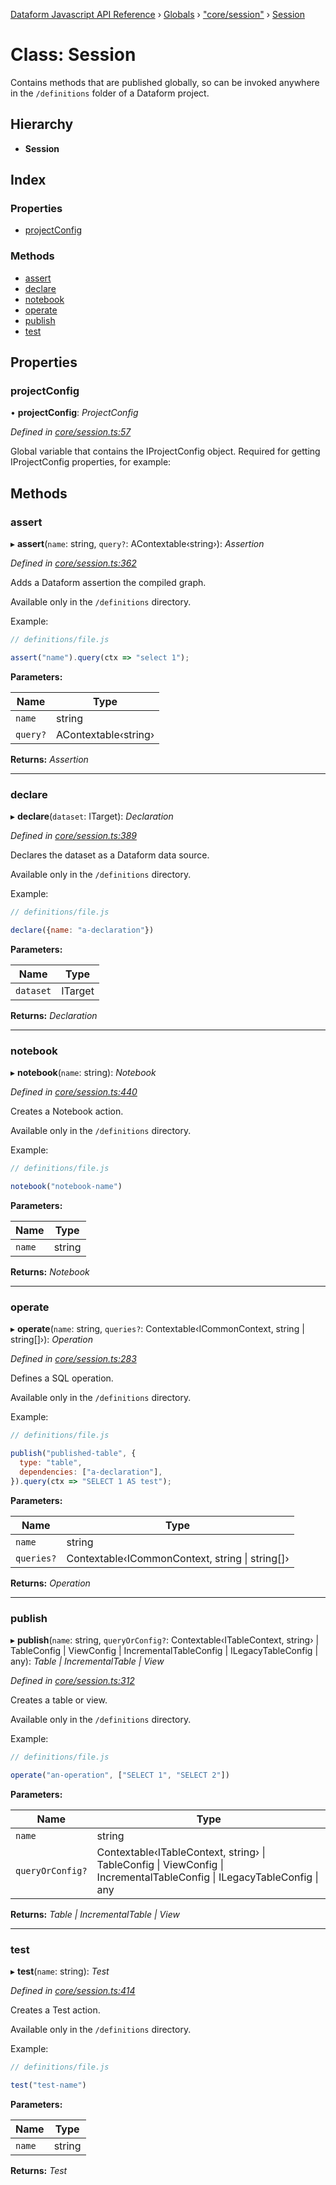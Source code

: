 [Dataform Javascript API Reference](../README.md) › [Globals](../globals.md) › ["core/session"](../modules/_core_session_.md) › [Session](_core_session_.session.md)

# Class: Session

Contains methods that are published globally, so can be invoked anywhere in the `/definitions`
folder of a Dataform project.

## Hierarchy

* **Session**

## Index

### Properties

* [projectConfig](_core_session_.session.md#projectconfig)

### Methods

* [assert](_core_session_.session.md#assert)
* [declare](_core_session_.session.md#declare)
* [notebook](_core_session_.session.md#notebook)
* [operate](_core_session_.session.md#operate)
* [publish](_core_session_.session.md#publish)
* [test](_core_session_.session.md#test)

## Properties

###  projectConfig

• **projectConfig**: *ProjectConfig*

*Defined in [core/session.ts:57](https://github.com/dataform-co/dataform/blob/0115e7ef/core/session.ts#L57)*

Global variable that contains the IProjectConfig object. Required for getting IProjectConfig
properties, for example:

## Methods

###  assert

▸ **assert**(`name`: string, `query?`: AContextable‹string›): *Assertion*

*Defined in [core/session.ts:362](https://github.com/dataform-co/dataform/blob/0115e7ef/core/session.ts#L362)*

Adds a Dataform assertion the compiled graph.

Available only in the `/definitions` directory.

Example:
```js
// definitions/file.js

assert("name").query(ctx => "select 1");
```

<!-- TODO(ekrekr): safely allow passing of config blocks as the second argument, similar to
publish. -->

**Parameters:**

Name | Type |
------ | ------ |
`name` | string |
`query?` | AContextable‹string› |

**Returns:** *Assertion*

___

###  declare

▸ **declare**(`dataset`: ITarget): *Declaration*

*Defined in [core/session.ts:389](https://github.com/dataform-co/dataform/blob/0115e7ef/core/session.ts#L389)*

Declares the dataset as a Dataform data source.

Available only in the `/definitions` directory.

Example:
```js
// definitions/file.js

declare({name: "a-declaration"})
```

<!-- TODO(ekrekr): safely allow passing of config blocks as the second argument, similar to
publish. -->

**Parameters:**

Name | Type |
------ | ------ |
`dataset` | ITarget |

**Returns:** *Declaration*

___

###  notebook

▸ **notebook**(`name`: string): *Notebook*

*Defined in [core/session.ts:440](https://github.com/dataform-co/dataform/blob/0115e7ef/core/session.ts#L440)*

Creates a Notebook action.

Available only in the `/definitions` directory.

Example:
```js
// definitions/file.js

notebook("notebook-name")
```

<!-- TODO(ekrekr): safely allow passing of config blocks as the second argument, similar to
publish. -->
<!-- TODO(ekrekr): add tests for this method -->

**Parameters:**

Name | Type |
------ | ------ |
`name` | string |

**Returns:** *Notebook*

___

###  operate

▸ **operate**(`name`: string, `queries?`: Contextable‹ICommonContext, string | string[]›): *Operation*

*Defined in [core/session.ts:283](https://github.com/dataform-co/dataform/blob/0115e7ef/core/session.ts#L283)*

Defines a SQL operation.

Available only in the `/definitions` directory.

Example:

```js
// definitions/file.js

publish("published-table", {
  type: "table",
  dependencies: ["a-declaration"],
}).query(ctx => "SELECT 1 AS test");
```

**Parameters:**

Name | Type |
------ | ------ |
`name` | string |
`queries?` | Contextable‹ICommonContext, string &#124; string[]› |

**Returns:** *Operation*

___

###  publish

▸ **publish**(`name`: string, `queryOrConfig?`: Contextable‹ITableContext, string› | TableConfig | ViewConfig | IncrementalTableConfig | ILegacyTableConfig | any): *Table | IncrementalTable | View*

*Defined in [core/session.ts:312](https://github.com/dataform-co/dataform/blob/0115e7ef/core/session.ts#L312)*

Creates a table or view.

Available only in the `/definitions` directory.

Example:

```js
// definitions/file.js

operate("an-operation", ["SELECT 1", "SELECT 2"])
```

**Parameters:**

Name | Type |
------ | ------ |
`name` | string |
`queryOrConfig?` | Contextable‹ITableContext, string› &#124; TableConfig &#124; ViewConfig &#124; IncrementalTableConfig &#124; ILegacyTableConfig &#124; any |

**Returns:** *Table | IncrementalTable | View*

___

###  test

▸ **test**(`name`: string): *Test*

*Defined in [core/session.ts:414](https://github.com/dataform-co/dataform/blob/0115e7ef/core/session.ts#L414)*

Creates a Test action.

Available only in the `/definitions` directory.

Example:
```js
// definitions/file.js

test("test-name")
```

<!-- TODO(ekrekr): safely allow passing of config blocks as the second argument, similar to
publish. -->
<!-- TODO(ekrekr): add tests for this method -->

**Parameters:**

Name | Type |
------ | ------ |
`name` | string |

**Returns:** *Test*
